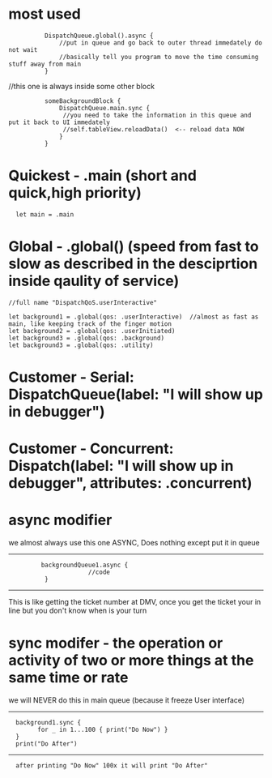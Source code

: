 # most used

              DispatchQueue.global().async {
                  //put in queue and go back to outer thread immedately do not wait
                  //basically tell you program to move the time consuming stuff away from main
              }
              
//this one is always inside some other block

              someBackgroundBlock {
                  DispatchQueue.main.sync {
                   //you need to take the information in this queue and put it back to UI immedately
                   //self.tableView.reloadData()  <-- reload data NOW 
                  }
              }

# Quickest - .main   (short and quick,high priority)
    
      let main = .main                    
        
# Global - .global()   (speed from fast to slow as described in the desciprtion inside qaulity of service)

    //full name "DispatchQoS.userInteractive"

    let background1 = .global(qos: .userInteractive)  //almost as fast as main, like keeping track of the finger motion
    let background2 = .global(qos: .userInitiated)
    let background3 = .global(qos: .background)
    let background3 = .global(qos: .utility)
    
# Customer - Serial: DispatchQueue(label: "I will show up in debugger") 
# Customer - Concurrent: Dispatch(label: "I will show up in debugger", attributes: .concurrent)

# async modifier

we almost always use this one ASYNC, Does nothing except put it in queue

**************************************************************
             backgroundQueue1.async {
                          //code
              }
**************************************************************

This is like getting the ticket number at DMV, once you get the ticket your in line
but you don't know when is your turn


# sync modifer - the operation or activity of two or more things at the same time or rate 

we will NEVER do this in main queue (because it freeze User interface)

**************************************************************
      background1.sync { 
            for _ in 1...100 { print("Do Now") }
      }
      print("Do After")
**************************************************************
      after printing "Do Now" 100x it will print "Do After"
      
      


